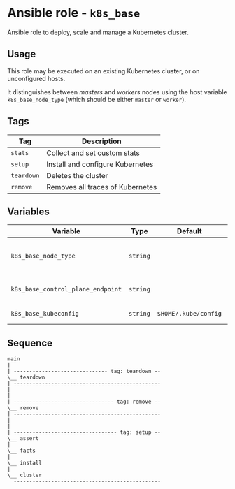 # Ansible role - `k8s_base`

Ansible role to deploy, scale and manage a Kubernetes cluster.

## Usage

This role may be executed on an existing Kubernetes cluster, or on unconfigured hosts.

It distinguishes between *masters* and *workers* nodes using the host variable `k8s_base_node_type` (which should be either `master` or `worker`).


## Tags

| Tag        | Description                      |
|------------|----------------------------------|
| `stats`    | Collect and set custom stats     |
| `setup`    | Install and configure Kubernetes |
| `teardown` | Deletes the cluster              |
| `remove`   | Removes all traces of Kubernetes |

## Variables

| Variable                          | Type     | Default              | Required | Description                          |
|-----------------------------------|----------|----------------------|----------|--------------------------------------|
| `k8s_base_node_type`              | `string` |                      | Yes      | K8S node type (`master` or `worker`) |
| `k8s_base_control_plane_endpoint` | `string` |                      | Yes      | Control plane (IP or FQDN)           |
| `k8s_base_kubeconfig`             | `string` | `$HOME/.kube/config` | No       | *kubeconfig* file                    |

## Sequence

```text
main
|
| ------------------------------ tag: teardown --
\__ teardown
| -----------------------------------------------
|
|
| -------------------------------- tag: remove --
\__ remove
| -----------------------------------------------
|
|
| --------------------------------- tag: setup --
\__ assert
|
\__ facts
|
\__ install
|
\__ cluster
  -----------------------------------------------
```
